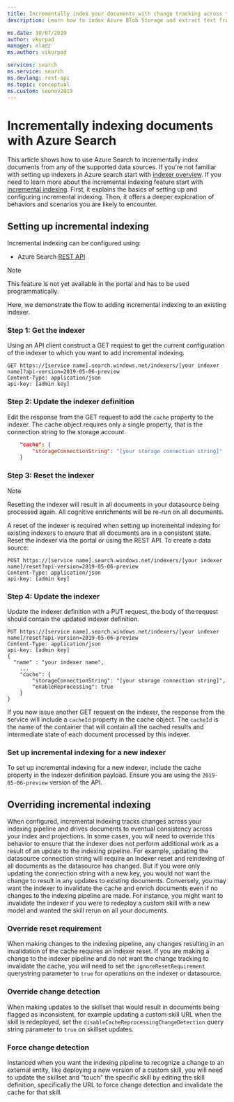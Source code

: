 ```yaml
---
title: Incrementally index your documents with change tracking across the entire indexing pipeline - Azure Search
description: Learn how to index Azure Blob Storage and extract text from documents with Azure Search.

ms.date: 10/07/2019
author: vkurpad 
manager: eladz
ms.author: vikurpad

services: search
ms.service: search
ms.devlang: rest-api
ms.topic: conceptual
ms.custom: seonov2019
---
```


# Incrementally indexing documents with Azure Search

This article shows how to use Azure Search to incrementally index documents from any of the supported data sources. 
If you're not familiar with setting up indexers in Azure search start with [indexer overview](search-indexer-overview.md). If you need to learn more about the incremental indexing feature start with [incremental indexing](cognitive-search-incremental-indexing-conceptual.md).
First, it explains the basics of setting up and configuring incremental indexing. Then, it offers a deeper exploration of behaviors and scenarios you are likely to encounter.

## Setting up incremental indexing

Incremental indexing can be configured using:

* Azure Search [REST API](https://docs.microsoft.com/rest/api/searchservice/Indexer-operations)

> [!NOTE]
> This feature is not yet available in the portal and has to be used programmatically.
>

Here, we demonstrate the flow to adding incremental indexing to an existing indexer.

### Step 1: Get the indexer

Using an API client construct a GET request to get the current configuration of the indexer to which you want to add incremental indexing.
 
    GET https://[service name].search.windows.net/indexers/[your indexer name]?api-version=2019-05-06-preview
    Content-Type: application/json
    api-key: [admin key]

### Step 2: Update the indexer definition

Edit the response from the GET request to add the `cache` property to the indexer. The cache object requires only a single property,  that is the connection string to the storage account.

```json
    "cache": {
        "storageConnectionString": "[your storage connection string]"
    }
```

### Step 3: Reset the indexer

> [!NOTE]
> Resetting the indexer will result in all documents in your datasource being processed again. All cognitive enrichments will be re-run on all documents.
>

A reset of the indexer is required when setting up incremental indexing for existing indexers to ensure that all documents are in a consistent state. Reset the indexer via the portal or using the REST API.
To create a data source:

    POST https://[service name].search.windows.net/indexers/[your indexer name]/reset?api-version=2019-05-06-preview
    Content-Type: application/json
    api-key: [admin key]

### Step 4: Update the indexer

Update the indexer definition with a PUT request, the body of the request should contain the updated indexer definition.
 
    PUT https://[service name].search.windows.net/indexers/[your indexer name]/reset?api-version=2019-05-06-preview
    Content-Type: application/json
    api-key: [admin key]
    {
      "name" : "your indexer name",
        ...
        "cache": {
            "storageConnectionString": "[your storage connection string]",
            "enableReprocessing": true
        }
    }

If you now issue another GET request on the indexer, the response from the service will include a `cacheId` property in the cache object. The `cacheId` is the name of the container that will contain all the cached results and intermediate state of each document processed by this indexer.

### Set up incremental indexing for a new indexer

To set up incremental indexing for a new indexer, include the cache property in the indexer definition payload. Ensure you are using the `2019-05-06-preview` version of the API.

## Overriding incremental indexing

When configured, incremental indexing tracks changes across your indexing pipeline and drives documents to eventual consistency across your index and projections. In some cases, you will need to override this behavior to ensure that the indexer does not perform additional work as a result of an update to the indexing pipeline. For example, updating the datasource connection string will require an indexer reset and reindexing of all documents as the datasource has changed. But if you were only updating the connection string with a new key, you would not want the change to result in any updates to existing documents. Conversely, you may want the indexer to invalidate the cache and enrich documents even if no changes to the indexing pipeline are made. For instance, you might want to invalidate the indexer if you were to redeploy a custom skill with a new model and wanted the skill rerun on all your documents.

### Override reset requirement

When making changes to the indexing pipeline, any changes resulting in an invalidation of the cache requires an indexer reset. If you are making a change to the indexer pipeline and do not want the change tracking to invalidate the cache, you will need to set the `ignoreResetRequirement` querystring parameter to `true` for operations on the indexer or datasource.

### Override change detection

When making updates to the skillset that would result in documents being flagged as inconsistent, for example updating a custom skill URL when the skill is redeployed, set the `disableCacheReprocessingChangeDetection` query string parameter to `true` on skillset updates.

### Force change detection

Instanced when you want the indexing pipeline to recognize a change to an external entity, like deploying a new version of a custom skill, you will need to update the skillset and "touch" the specific skill by editing the skill definition, specifically the URL to force change detection and invalidate the cache for that skill.
